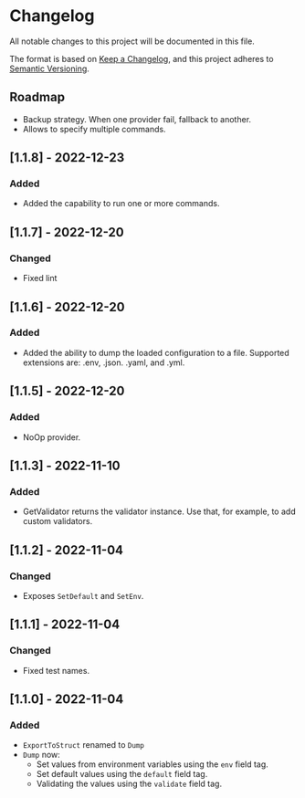 # Changelog

All notable changes to this project will be documented in this file.

The format is based on [Keep a Changelog](https://keepachangelog.com/en/1.0.0/),
and this project adheres to [Semantic Versioning](https://semver.org/spec/v2.0.0.html).

## Roadmap

- Backup strategy. When one provider fail, fallback to another.
- Allows to specify multiple commands.

## [1.1.8] - 2022-12-23
### Added
- Added the capability to run one or more commands.

## [1.1.7] - 2022-12-20
### Changed
- Fixed lint

## [1.1.6] - 2022-12-20
### Added
- Added the ability to dump the loaded configuration to a file. Supported extensions are: .env, .json. .yaml, and .yml.

## [1.1.5] - 2022-12-20
### Added
- NoOp provider.

## [1.1.3] - 2022-11-10
### Added
- GetValidator returns the validator instance. Use that, for example, to add custom validators.

## [1.1.2] - 2022-11-04
### Changed
- Exposes `SetDefault` and `SetEnv`.

## [1.1.1] - 2022-11-04
### Changed
- Fixed test names.

## [1.1.0] - 2022-11-04
### Added
- `ExportToStruct` renamed to `Dump`
- `Dump` now:
    - Set values from environment variables using the `env` field tag.
    - Set default values using the `default` field tag.
    - Validating the values using the `validate` field tag.
